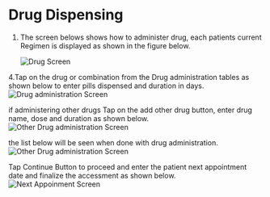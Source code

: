 # Drug Dispensing

1. The screen belows shows how to administer drug, each patients current Regimen is displayed as shown in the figure below.

   ![Drug Screen](https://github.com/METS-Programme/ugandaemr-mobile-usermanual/tree/9d5e4d2d9a9e7280efe5f8843638af5ed32f6542/images/img3.jpg)

4.Tap on the drug or combination from the Drug administration tables as shown below to enter pills dispensed and duration in days. ![Drug administration Screen](https://github.com/METS-Programme/ugandaemr-mobile-usermanual/tree/9d5e4d2d9a9e7280efe5f8843638af5ed32f6542/images/img4.jpg)

if administering other drugs Tap on the add other drug button, enter drug name, dose and duration as shown below. ![Other Drug administration Screen](https://github.com/METS-Programme/ugandaemr-mobile-usermanual/tree/9d5e4d2d9a9e7280efe5f8843638af5ed32f6542/images/img6.jpg)

the list below will be seen when done with drug administration. ![Other Drug administration Screen](https://github.com/METS-Programme/ugandaemr-mobile-usermanual/tree/9d5e4d2d9a9e7280efe5f8843638af5ed32f6542/images/img7.jpg)

Tap Continue Button to proceed and enter the patient next appointment date and finalize the accessment as shown below. ![Next Appoinment Screen](https://github.com/METS-Programme/ugandaemr-mobile-usermanual/tree/9d5e4d2d9a9e7280efe5f8843638af5ed32f6542/images/img9.jpg)


